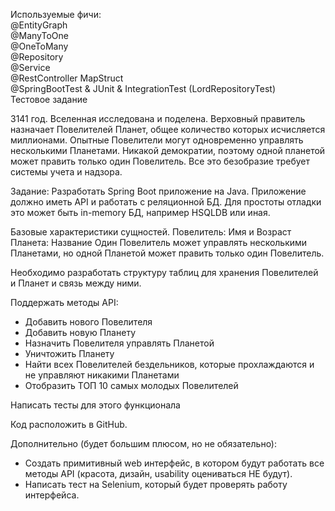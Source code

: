 Используемые фичи:  
@EntityGraph  
@ManyToOne  
@OneToMany  
@Repository  
@Service  
@RestController
MapStruct  
@SpringBootTest & JUnit & IntegrationTest (LordRepositoryTest)  
Тестовое задание

3141 год. 
Вселенная исследована и поделена. 
Верховный правитель назначает Повелителей Планет, общее количество которых исчисляется миллионами.
Опытные Повелители могут одновременно управлять несколькими Планетами. Никакой демократии, поэтому одной планетой может править только один Повелитель.
Все это безобразие требует системы учета и надзора.

Задание:
Разработать Spring Boot приложение на Java.
Приложение должно иметь API и работать с реляционной БД. Для простоты отладки это может быть in-memory БД, например HSQLDB или иная.

Базовые характеристики сущностей.
Повелитель: Имя и Возраст
Планета: Название
Один Повелитель может управлять несколькими Планетами, но одной Планетой может править только один Повелитель.

Необходимо разработать структуру таблиц для хранения Повелителей и Планет и связь между ними.

Поддержать методы API:
- Добавить нового Повелителя
- Добавить новую Планету
- Назначить Повелителя управлять Планетой
- Уничтожить Планету
- Найти всех Повелителей бездельников, которые прохлаждаются и не управляют никакими Планетами
- Отобразить ТОП 10 самых молодых Повелителей

Написать тесты для этого функционала

Код расположить в GitHub.

Дополнительно (будет большим плюсом, но не обязательно):
- Создать примитивный web интерфейс, в котором будут работать все методы API (красота, дизайн, usability оцениваться НЕ будут).
- Написать тест на Selenium, который будет проверять работу интерфейса.
